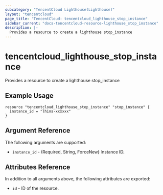 ```yaml
---
subcategory: "TencentCloud Lighthouse(Lighthouse)"
layout: "tencentcloud"
page_title: "TencentCloud: tencentcloud_lighthouse_stop_instance"
sidebar_current: "docs-tencentcloud-resource-lighthouse_stop_instance"
description: |-
  Provides a resource to create a lighthouse stop_instance
---
```


# tencentcloud_lighthouse_stop_instance

Provides a resource to create a lighthouse stop_instance

## Example Usage

```hcl
resource "tencentcloud_lighthouse_stop_instance" "stop_instance" {
  instance_id = "lhins-xxxxxx"
}
```

## Argument Reference

The following arguments are supported:

* `instance_id` - (Required, String, ForceNew) Instance ID.

## Attributes Reference

In addition to all arguments above, the following attributes are exported:

* `id` - ID of the resource.



